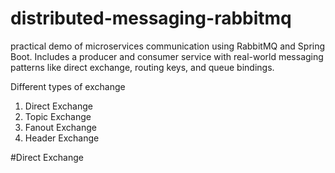 # distributed-messaging-rabbitmq
 practical demo of microservices communication using RabbitMQ and Spring Boot. Includes a producer and consumer service with real-world messaging patterns like direct exchange, routing keys, and queue bindings.

 Different types of exchange
 1. Direct Exchange
 2. Topic Exchange
 3. Fanout Exchange
 4. Header Exchange

#Direct Exchange
